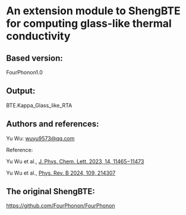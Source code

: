 # An extension module to ShengBTE for computing glass-like thermal conductivity

## Based version:

FourPhonon1.0

## Output:

BTE.Kappa_Glass_like_RTA

## Authors and references:

Yu Wu: wuyu9573@qq.com

Reference:

Yu Wu et al.,  [J. Phys. Chem. Lett. 2023, 14, 11465−11473](https://doi.org/10.1021/acs.jpclett.3c02940)

Yu Wu et al.,  [Phys. Rev. B 2024, 109, 214307](https://doi.org/10.1103/PhysRevB.109.214307)

## The original ShengBTE:

https://github.com/FourPhonon/FourPhonon

